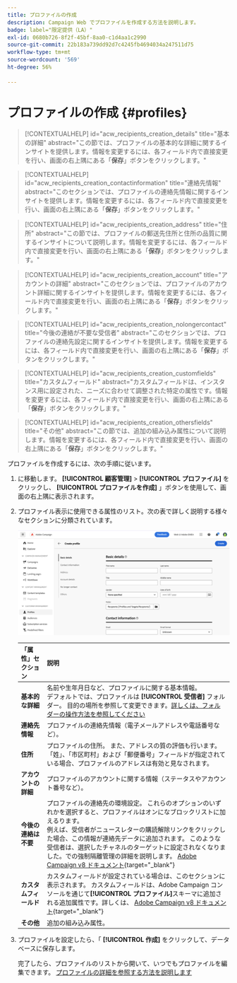 ```yaml
---
title: プロファイルの作成
description: Campaign Web でプロファイルを作成する方法を説明します。
badge: label="限定提供（LA）"
exl-id: 0680b726-8f2f-45bf-8aa0-c1d4aa1c2990
source-git-commit: 22b183a739dd92d7c4245fb4694034a247511d75
workflow-type: tm+mt
source-wordcount: '569'
ht-degree: 56%

---
```


# プロファイルの作成 {#profiles}

>[!CONTEXTUALHELP]
>id="acw_recipients_creation_details"
>title="基本の詳細"
>abstract="この節では、プロファイルの基本的な詳細に関するインサイトを提供します。情報を変更するには、各フィールド内で直接変更を行い、画面の右上隅にある「**保存**」ボタンをクリックします。"

>[!CONTEXTUALHELP]
>id="acw_recipients_creation_contactinformation"
>title="連絡先情報"
>abstract="このセクションでは、プロファイルの連絡先情報に関するインサイトを提供します。情報を変更するには、各フィールド内で直接変更を行い、画面の右上隅にある「**保存**」ボタンをクリックします。"

>[!CONTEXTUALHELP]
>id="acw_recipients_creation_address"
>title="住所"
>abstract="この節では、プロファイルの郵送先住所と住所の品質に関するインサイトについて説明します。情報を変更するには、各フィールド内で直接変更を行い、画面の右上隅にある「**保存**」ボタンをクリックします。"

>[!CONTEXTUALHELP]
>id="acw_recipients_creation_account"
>title="アカウントの詳細"
>abstract="このセクションでは、プロファイルのアカウント詳細に関するインサイトを提供します。情報を変更するには、各フィールド内で直接変更を行い、画面の右上隅にある「**保存**」ボタンをクリックします。"

>[!CONTEXTUALHELP]
>id="acw_recipients_creation_nolongercontact"
>title="今後の連絡が不要な受信者"
>abstract="このセクションでは、プロファイルの連絡先設定に関するインサイトを提供します。情報を変更するには、各フィールド内で直接変更を行い、画面の右上隅にある「**保存**」ボタンをクリックします。"

>[!CONTEXTUALHELP]
>id="acw_recipients_creation_customfields"
>title="カスタムフィールド"
>abstract="カスタムフィールドは、インスタンス用に設定された、ニーズに合わせて調整された特定の属性です。情報を変更するには、各フィールド内で直接変更を行い、画面の右上隅にある「**保存**」ボタンをクリックします。"

>[!CONTEXTUALHELP]
>id="acw_recipients_creation_othersfields"
>title="その他"
>abstract="この節では、追加の組み込み属性について説明します。情報を変更するには、各フィールド内で直接変更を行い、画面の右上隅にある「**保存**」ボタンをクリックします。"

プロファイルを作成するには、次の手順に従います。

1. に移動します。 **[!UICONTROL 顧客管理]** > **[!UICONTROL プロファイル]** をクリックし、 **[!UICONTROL プロファイルを作成]** 」ボタンを使用して、画面の右上隅に表示されます。

1. プロファイル表示に使用できる属性のリスト。次の表で詳しく説明する様々なセクションに分類されています。

   ![](assets/create-profile.png)

   | 「属性」セクション | 説明 |
   |  ---  |  ---  |
   | **基本的な詳細** | 名前や生年月日など、プロファイルに関する基本情報。<br/>デフォルトでは、プロファイルは **[!UICONTROL 受信者]** フォルダー。 目的の場所を参照して変更できます。[詳しくは、フォルダーの操作方法を参照してください](../get-started/permissions.md#folders) |
   | **連絡先情報** | プロファイルの連絡先情報（電子メールアドレスや電話番号など）。 |
   | **住所** | プロファイルの住所。 また、アドレスの質の評価も行います。 「姓」、「市区町村」および「郵便番号」フィールドが指定されている場合、プロファイルのアドレスは有効と見なされます。 |
   | **アカウントの詳細** | プロファイルのアカウントに関する情報（ステータスやアカウント番号など）。 |
   | **今後の連絡は不要** | プロファイルの連絡先の環境設定。 これらのオプションのいずれかを選択すると、プロファイルはオンになブロックリストに加えるります。<br/>例えば、受信者がニュースレターの購読解除リンクをクリックした場合、この情報が連絡先データに追加されます。 このような受信者は、選択したチャネルのターゲットに設定されなくなりました。での強制隔離管理の詳細を説明します。 [Adobe Campaign v8 ドキュメント](https://experienceleague.adobe.com/docs/campaign/campaign-v8/send/failures/quarantines.html?lang=ja){target="_blank"} |
   | **カスタムフィールド** | カスタムフィールドが設定されている場合は、このセクションに表示されます。 カスタムフィールドは、Adobe Campaign コンソールを通じて&#x200B;**[!UICONTROL プロファイル]**&#x200B;スキーマに追加される追加属性です。詳しくは、 [Adobe Campaign v8 ドキュメント](https://experienceleague.adobe.com/docs/campaign/campaign-v8/developer/shemas-forms/extend-schema.html?lang=ja){target="_blank"} |
   | **その他** | 追加の組み込み属性。 |

1. プロファイルを設定したら、「 **[!UICONTROL 作成]** をクリックして、データベースに保存します。

   完了したら、プロファイルのリストから開いて、いつでもプロファイルを編集できます。 [プロファイルの詳細を参照する方法を説明します](profile-view.md)
